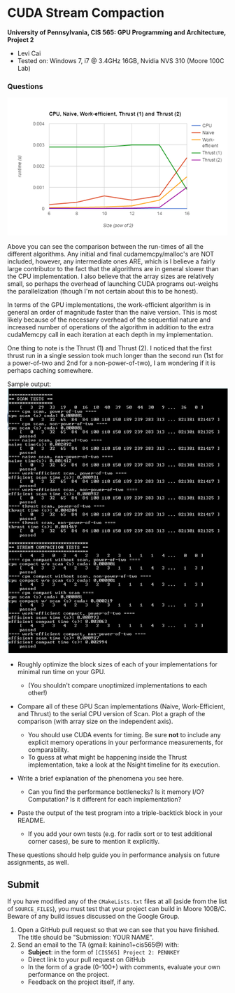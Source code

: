 CUDA Stream Compaction
======================

**University of Pennsylvania, CIS 565: GPU Programming and Architecture, Project 2**

* Levi Cai
* Tested on: Windows 7, i7 @ 3.4GHz 16GB, Nvidia NVS 310 (Moore 100C Lab)

### Questions

![](images/comparison.PNG)

Above you can see the comparison between the run-times of all the different algorithms. Any initial and final cudamemcpy/malloc's are NOT included, however, any intermediate ones ARE, which is I believe a fairly large contributor to the fact that the algorithms are in general slower than the CPU implementation. I also believe that the array sizes are relatively small, so perhaps the overhead of launching CUDA programs out-weighs the parallelization (though I'm not certain about this to be honest).

In terms of the GPU implementations, the work-efficient algorithm is in general an order of magnitude faster than the naive version. This is most likely because of the necessary overhead of the sequential nature and increased number of operations of the algorithm in addition to the extra cudaMemcpy call in each iteration at each depth in my implementation. 

One thing to note is the Thrust (1) and Thrust (2). I noticed that the first thrust run in a single session took much longer than the second run (1st for a power-of-two and 2nd for a non-power-of-two), I am wondering if it is perhaps caching somewhere.

Sample output:
![](images/2_15_results.PNG)

* Roughly optimize the block sizes of each of your implementations for minimal
  run time on your GPU.
  * (You shouldn't compare unoptimized implementations to each other!)

* Compare all of these GPU Scan implementations (Naive, Work-Efficient, and
  Thrust) to the serial CPU version of Scan. Plot a graph of the comparison
  (with array size on the independent axis).
  * You should use CUDA events for timing. Be sure **not** to include any
    explicit memory operations in your performance measurements, for
    comparability.
  * To guess at what might be happening inside the Thrust implementation, take
    a look at the Nsight timeline for its execution.

* Write a brief explanation of the phenomena you see here.
  * Can you find the performance bottlenecks? Is it memory I/O? Computation? Is
    it different for each implementation?

* Paste the output of the test program into a triple-backtick block in your
  README.
  * If you add your own tests (e.g. for radix sort or to test additional corner
    cases), be sure to mention it explicitly.

These questions should help guide you in performance analysis on future
assignments, as well.

## Submit

If you have modified any of the `CMakeLists.txt` files at all (aside from the
list of `SOURCE_FILES`), you must test that your project can build in Moore
100B/C. Beware of any build issues discussed on the Google Group.

1. Open a GitHub pull request so that we can see that you have finished.
   The title should be "Submission: YOUR NAME".
2. Send an email to the TA (gmail: kainino1+cis565@) with:
   * **Subject**: in the form of `[CIS565] Project 2: PENNKEY`
   * Direct link to your pull request on GitHub
   * In the form of a grade (0-100+) with comments, evaluate your own
     performance on the project.
   * Feedback on the project itself, if any.
